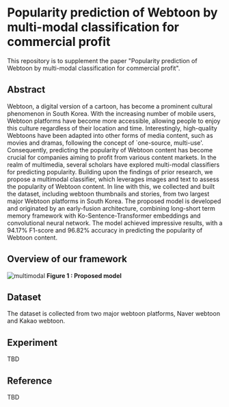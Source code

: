 # Popularity prediction of Webtoon by multi-modal classification for commercial profit
This repository is to supplement the paper "Popularity prediction of Webtoon by multi-modal classification for commercial profit".

## Abstract
Webtoon, a digital version of a cartoon, has become a prominent cultural phenomenon in South Korea. With the increasing number of mobile users, Webtoon platforms have become more accessible, allowing people to enjoy this culture regardless of their location and time. Interestingly, high-quality Webtoons have been adapted into other forms of media content, such as movies and dramas, following the concept of `one-source, multi-use'. Consequently, predicting the popularity of Webtoon content has become crucial for companies aiming to profit from various content markets. In the realm of multimedia, several scholars have explored multi-modal classifiers for predicting popularity. Building upon the findings of prior research, we propose a multimodal classifier, which leverages images and text to assess the popularity of Webtoon content. In line with this, we collected and built the dataset, including webtoon thumbnails and stories, from two largest major Webtoon platforms in South Korea. The proposed model is developed and originated by an early-fusion architecture, combining long-short term memory framework with Ko-Sentence-Transformer embeddings and convolutional neural network. The model achieved impressive results, with a 94.17\% F1-score and 96.82\% accuracy in predicting the popularity of Webtoon content.


## Overview of our framework
<img alt="multimodal" src="https://github.com/dxlabskku/webtoom_popularity/assets/43632309/e1e9442c-42af-4207-9341-3d5a21daaece">
<strong>Figure 1 : Proposed model</strong>
<br>


## Dataset
The dataset is collected from two major webtoon platforms, Naver webtoon and Kakao webtoon.


## Experiment
TBD

## Reference
TBD
